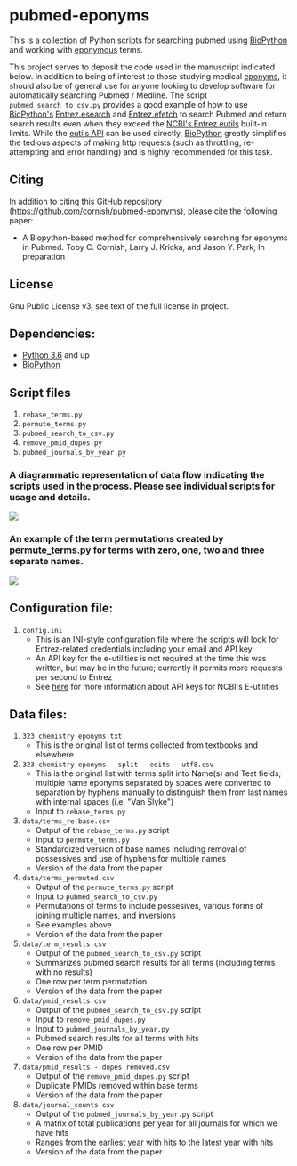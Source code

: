 # pubmed-eponyms

This is a collection of Python scripts for searching pubmed using [BioPython](https://pypi.python.org/pypi/biopython) and working with [eponymous](https://en.wikipedia.org/wiki/Eponym) terms.

This project serves to deposit the code used in the manuscript indicated below. In addition to being of interest to those studying medical [eponyms](https://en.wikipedia.org/wiki/Eponym), it should also be of general use for anyone looking to develop software for automatically searching Pubmed / Medline. The script `pubmed_search_to_csv.py` provides a good example of how to use [BioPython's](https://pypi.python.org/pypi/biopython) [Entrez.esearch](https://biopython.org/DIST/docs/api/Bio.Entrez-module.html) and [Entrez.efetch](https://biopython.org/DIST/docs/api/Bio.Entrez-module.html) to search Pubmed and return search results even when they exceed the [NCBI's Entrez eutils](https://www.ncbi.nlm.nih.gov/books/NBK25500/) built-in limits. While the [eutils API](https://www.ncbi.nlm.nih.gov/books/NBK25500/) can be used directly, [BioPython](https://pypi.python.org/pypi/biopython) greatly simplifies the tedious aspects of making http requests (such as throttling, re-attempting and error handling) and is highly recommended for this task.

## Citing
In addition to citing this GitHub repository (https://github.com/cornish/pubmed-eponyms), please cite the following paper:

- A Biopython-based method for comprehensively searching for eponyms in Pubmed. Toby C. Cornish, Larry J. Kricka, and Jason Y. Park, In preparation


## License
Gnu Public License v3, see text of the full license in project.


## Dependencies:
- [Python 3.6](https://www.python.org/downloads/) and up
- [BioPython](https://pypi.python.org/pypi/biopython)


## Script files
1. `rebase_terms.py`
2. `permute_terms.py`
3. `pubmed_search_to_csv.py`
4. `remove_pmid_dupes.py`
5. `pubmed_journals_by_year.py`

### A diagrammatic representation of data flow indicating the scripts used in the process. Please see individual scripts for usage and details.

![](https://github.com/cornish/pubmed-eponyms/blob/master/data%20flow%20diagram/data_flow.jpg)

### An example of the term permutations created by permute_terms.py for terms with zero, one, two and three separate names.

![](https://github.com/cornish/pubmed-eponyms/blob/master/data%20flow%20diagram/permutations.jpg)

## Configuration file:
1. `config.ini`
   - This is an INI-style configuration file where the scripts will look for Entrez-related credentials including your email and API key
   - An API key for the e-utilities is not required at the time this was written, but may be in the future; currently it permits more requests per second to Entrez
   - See [here](https://ncbiinsights.ncbi.nlm.nih.gov/2017/11/02/new-api-keys-for-the-e-utilities/) for more information about API keys for NCBI's E-utilities

## Data files:
1. `323 chemistry eponyms.txt`
   - This is the original list of terms collected from textbooks and elsewhere 
2. `323 chemistry eponyms - split - edits - utf8.csv`
   - This is the original list with terms split into Name(s) and Test fields; multiple name eponyms separated by spaces were converted to separation by hyphens manually to distinguish them from last names with internal spaces (i.e. "Van Slyke")
   - Input to `rebase_terms.py`
3. `data/terms_re-base.csv`
   - Output of the `rebase_terms.py` script
   - Input to `permute_terms.py`
   - Standardized version of base names including removal of possessives and use of hyphens for multiple names
   - Version of the data from the paper
4. `data/terms_permuted.csv`
   - Output of the `permute_terms.py` script
   - Input to `pubmed_search_to_csv.py`
   - Permutations of terms to include possesives, various forms of joining multiple names, and inversions
   - See examples above
   - Version of the data from the paper
5. `data/term_results.csv`
   - Output of the `pubmed_search_to_csv.py` script
   - Summarizes pubmed search results for all terms (including terms with no results)
   - One row per term permutation
   - Version of the data from the paper
5. `data/pmid_results.csv`
   - Output of the `pubmed_search_to_csv.py` script
   - Input to `remove_pmid_dupes.py` 
   - Input to `pubmed_journals_by_year.py`
   - Pubmed search results for all terms with hits
   - One row per PMID 
   - Version of the data from the paper
6. `data/pmid_results - dupes removed.csv`
   - Output of the `remove_pmid_dupes.py` script
   - Duplicate PMIDs removed within base terms
   - Version of the data from the paper
7. `data/journal_counts.csv`
   - Output of the `pubmed_journals_by_year.py` script
   - A matrix of total publications per year for all journals for which we have hits 
   - Ranges from the earliest year with hits to the latest year with hits
   - Version of the data from the paper
